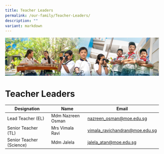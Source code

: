 ```yaml
---
title: Teacher Leaders
permalink: /our-family/Teacher-Leaders/
description: ""
variant: markdown
---
```

![](/images/AboutUs.jpg)

Teacher Leaders
===============

| Designation        |   Name   | Email        |
|---------------------------|-------------------|---------------------------------|
| Lead Teacher (EL)        | Mdm Nazreen Osman | nazreen_osman@moe.edu.sg        |
| Senior Teacher (TL)      | Mrs Vimala Ravi   | vimala_ravichandran@moe.edu.sg  |
| Senior Teacher (Science) | Mdm Jalela        | jalela_atan@moe.edu.sg          |
